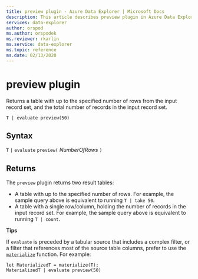 ```yaml
---
title: preview plugin - Azure Data Explorer | Microsoft Docs
description: This article describes preview plugin in Azure Data Explorer.
services: data-explorer
author: orspod
ms.author: orspodek
ms.reviewer: rkarlin
ms.service: data-explorer
ms.topic: reference
ms.date: 02/13/2020
---
```

# preview plugin

Returns a table with up to the specified number of rows from the input record set, and the total number of records in the input record set.

```kusto
T | evaluate preview(50)
```

## Syntax

`T` `|` `evaluate` `preview(` *NumberOfRows* `)`

## Returns

The `preview` plugin returns two result tables:
* A table with up to the specified number of rows.
  For example, the sample query above is equivalent to running `T | take 50`.
* A table with a single row/column, holding the number of records in the
  input record set.
  For example, the sample query above is equivalent to running `T | count`.

**Tips**

If `evaluate` is preceded by a tabular source that includes a complex filter, or a filter that references most of the source table columns, prefer to use the [`materialize`](materializefunction.md) function. For example:

```kusto
let MaterializedT = materialize(T);
MaterializedT | evaluate preview(50)
```